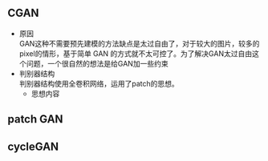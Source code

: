 ## CGAN  
- 原因  
 GAN这种不需要预先建模的方法缺点是太过自由了，对于较大的图片，较多的 pixel的情形，基于简单 GAN 的方式就不太可控了。为了解决GAN太过自由这个问题，一个很自然的想法是给GAN加一些约束   
 - 判别器结构  
   判别器结构使用全卷积网络，运用了patch的思想。  
   - 思想内容  
      
## patch GAN
## cycleGAN

<!--stackedit_data:
eyJoaXN0b3J5IjpbLTEzNTMxMzE0MTgsMTYzMDk3NTQ2NywxMT
kzODk1MDUwLC0xMTkzNTE0NTg3LDk1NjY3MDAwN119
-->